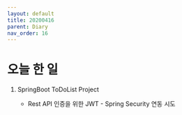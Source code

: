 ```yaml
---
layout: default
title: 20200416
parent: Diary
nav_order: 16
---
```


# 오늘 한 일

1. SpringBoot ToDoList Project

    * Rest API 인증을 위한 JWT - Spring Security 연동 시도
